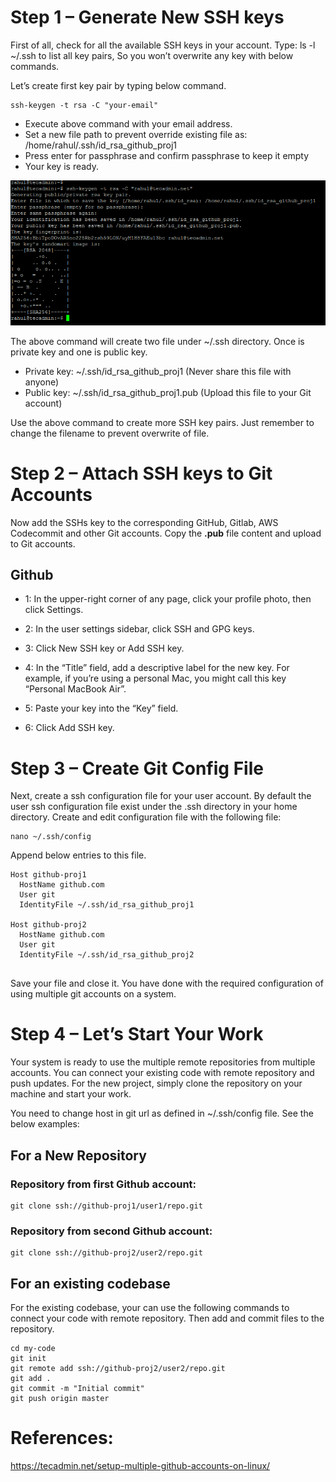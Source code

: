 # Step 1 – Generate New SSH keys

First of all, check for all the available SSH keys in your account. Type: ls -l ~/.ssh to list all key pairs, So you won’t overwrite any key with below commands.

Let’s create first key pair by typing below command.

```
ssh-keygen -t rsa -C "your-email" 
```

+ Execute above command with your email address.
+ Set a new file path to prevent override existing file as: /home/rahul/.ssh/id_rsa_github_proj1
+ Press enter for passphrase and confirm passphrase to keep it empty
+ Your key is ready.

![](imgs/create-ssh-key-pair-for-github.png)

The above command will create two file under ~/.ssh directory. Once is private key and one is public key.

+ Private key: ~/.ssh/id_rsa_github_proj1 (Never share this file with anyone)
+ Public key: ~/.ssh/id_rsa_github_proj1.pub (Upload this file to your Git account)

Use the above command to create more SSH key pairs. Just remember to change the filename to prevent overwrite of file.


# Step 2 – Attach SSH keys to Git Accounts

Now add the SSHs key to the corresponding GitHub, Gitlab, AWS Codecommit and other Git accounts. Copy the **.pub** file content and upload to Git accounts.

## Github
+ 1: In the upper-right corner of any page, click your profile photo, then click Settings.

+ 2: In the user settings sidebar, click SSH and GPG keys.

+ 3: Click New SSH key or Add SSH key.

+ 4: In the “Title” field, add a descriptive label for the new key. For example, if you’re using a personal Mac, you might call this key “Personal MacBook Air”.
+ 5: Paste your key into the “Key” field.

+ 6: Click Add SSH key.

# Step 3 – Create Git Config File
Next, create a ssh configuration file for your user account. By default the user ssh configuration file exist under the .ssh directory in your home directory. Create and edit configuration file with the following file:
```
nano ~/.ssh/config 
```

Append below entries to this file.

```
Host github-proj1
  HostName github.com
  User git
  IdentityFile ~/.ssh/id_rsa_github_proj1
 
Host github-proj2
  HostName github.com
  User git
  IdentityFile ~/.ssh/id_rsa_github_proj2
 
```
Save your file and close it. You have done with the required configuration of using multiple git accounts on a system.

# Step 4 – Let’s Start Your Work

Your system is ready to use the multiple remote repositories from multiple accounts. You can connect your existing code with remote repository and push updates. For the new project, simply clone the repository on your machine and start your work.

You need to change host in git url as defined in ~/.ssh/config file. See the below examples:

##  For a New Repository
### Repository from first Github account:
```
git clone ssh://github-proj1/user1/repo.git 
```
### Repository from second Github account:

```
git clone ssh://github-proj2/user2/repo.git 
```

## For an existing codebase
For the existing codebase, your can use the following commands to connect your code with remote repository. Then add and commit files to the repository.

```
cd my-code 
git init 
git remote add ssh://github-proj2/user2/repo.git 
git add . 
git commit -m "Initial commit" 
git push origin master 
```

# References:
https://tecadmin.net/setup-multiple-github-accounts-on-linux/